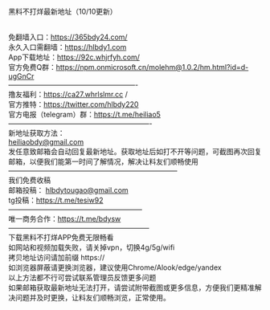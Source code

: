 <br>黑料不打烊最新地址（10/10更新）

<br>免翻墙入口：https://365bdy24.com/
<br>永久入口需翻墙：https://hlbdy1.com
<br>App下载地址：https://92c.whjrfyh.com/
<br>官方免费Q群：https://npm.onmicrosoft.cn/molehm@1.0.2/hm.html?id=d-ugGnCr
<br>——————————————————-
<br>撸友福利：https://ca27.whrlslmr.cc /
<br>官方推特：https://twitter.com/hlbdy220
<br>官方电报（telegram）群：https://t.me/heiliao5
<br>————————————————————-
<br>新地址获取方法：
<br>heiliaobdy@gmail.com
<br>发任意致邮箱会自动回复最新地址。获取地址后如打不开等问题，可截图再次回复邮箱，以便我们能第一时间了解情况，解决让料友们顺畅使用
<br>————————————————————————
<br>我们免费收稿
<br>邮箱投稿： hlbdytougao@gmail.com
<br>tg投稿：https://t.me/tesiw92
<br>———————————————————
<br>唯一商务合作：https://t.me/bdysw
<br>————————————————————
<br>下载黑料不打烊APP免费无限畅看
<br>如网站和视频加载失败，请关掉vpn，切换4g/5g/wifi
<br>拷贝地址访问请加前缀 https://
<br>如浏览器屏蔽请更换浏览器，建议使用Chrome/Alook/edge/yandex
<br>以上方法都不行可尝试联系管理员反馈更多问题
<br>如果邮箱获取最新地址无法打开，请尝试附带截图或更多信息，方便我们更精准解决问题并及时更换，让料友们顺畅浏览，正常使用。
